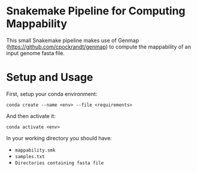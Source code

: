 
# Snakemake Pipeline for Computing Mappability
This small Snakemake pipeline makes use of Genmap (https://github.com/cpockrandt/genmap) to compute the mappability of an input genome fasta file.

# Setup and Usage
First, setup your conda environment:

``` conda create --name <env> --file <requirements> ```

And then activate it:

``` conda activate <env> ```

In your working directory you should have:
- `mappability.smk`
- `samples.txt`
- `Directories containing fasta file` 
